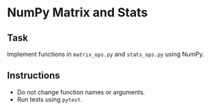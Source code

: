 # NumPy Matrix and Stats

## Task

Implement functions in `matrix_ops.py` and `stats_ops.py` using NumPy.

## Instructions

- Do not change function names or arguments.
- Run tests using `pytest`.
